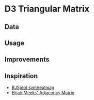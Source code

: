 # D3 Triangular Matrix

## Data

## Usage

## Improvements

## Inspiration
- [RJSplot symheatmap](https://www.rdocumentation.org/packages/RJSplot/versions/2.1/topics/symheatmap_rjs)
- [Elijah Meeks' Adjacency Matrix](http://bl.ocks.org/emeeks/9441864)
